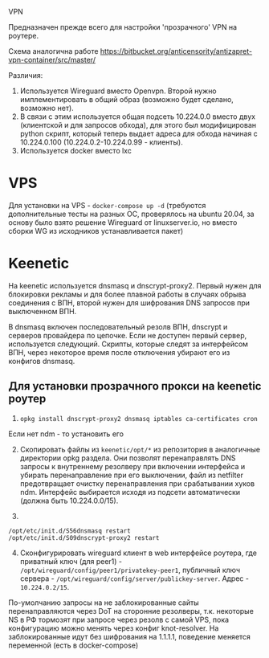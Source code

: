 VPN

Предназначен прежде всего для настройки 'прозрачного' VPN на роутере.

Схема аналогична работе https://bitbucket.org/anticensority/antizapret-vpn-container/src/master/

Различия:

1. Используется Wireguard вместо Openvpn. Второй нужно имплементировать в общий образ (возможно будет сделано, возможно нет).
2. В связи с этим используется общая подсеть 10.224.0.0 вместо двух (клиентской и для запросов обхода), для этого был модифицирован python скрипт, который теперь выдает адреса для обхода начиная с 10.224.0.100 (10.224.0.2-10.224.0.99 - клиенты).
3. Используется docker вместо lxc

# VPS

Для установки на VPS - `docker-compose up -d` (требуются дополнительные тесты на разных ОС, проверялось на ubuntu 20.04, за основу было взято решение Wireguard от linuxserver.io, но вместо сборки WG из исходников устанавливается пакет)


# Keenetic

На keenetic используется dnsmasq и dnscrypt-proxy2. Первый нужен для блокировки рекламы и для более плавной работы в случаях обрыва соединения с ВПН, второй нужен для шифрования DNS запросов при выключенном ВПН.

В dnsmasq включен последовательный резолв ВПН, dnscrypt и серверов провайдера по цепочке. Если не доступен первый сервер, используется следующий. Скрипты, которые следят за интерфейсом ВПН, через некоторое время после отключения убирают его из конфигов dnsmasq.

## Для установки прозрачного прокси на keenetic роутер

1. `opkg install dnscrypt-proxy2 dnsmasq iptables ca-certificates cron`

Если нет ndm - то установить его

2. Скопировать файлы из `keenetic/opt/*` из репозитория в аналогичные директории opkg раздела. Они позволят перенаправлять DNS запросы к внутреннему резолверу при включении интерфейса и убирать перенаправление при его выключении, файл из netfilter предотвращает очистку перенаправления при срабатывании хуков ndm. Интерфейс выбирается исходя из подсети автоматически (должна быть 10.224.0.0/15).

3.

```
/opt/etc/init.d/S56dnsmasq restart
/opt/etc/init.d/S09dnscrypt-proxy2 restart
````

4. Сконфигурировать wireguard клиент в web интерфейсе роутера, где приватный ключ (для peer1) - `/opt/wireguard/config/peer1/privatekey-peer1`, публичный ключ сервера - `/opt/wireguard/config/server/publickey-server`. Адрес - `10.224.0.2/15`.


По-умолчанию запросы на не заблокированные сайты перенаправляются через DoT на сторонние резолверы, т.к. некоторые NS в РФ тормозят при запросе через резолв с самой VPS, пока конфигурацию можно менять через конфиг knot-resolver. На заблокированные идут без шифрования на 1.1.1.1, поведение меняется переменной (есть в docker-compose)
